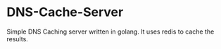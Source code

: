 # DNS-Cache-Server
Simple DNS Caching server written in golang. It uses redis to cache the results.

